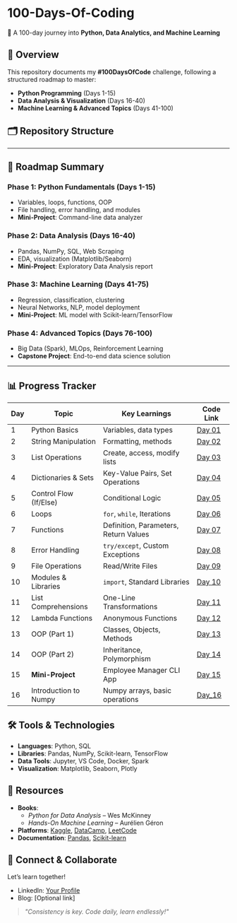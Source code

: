# 100-Days-Of-Coding  
🚀 A 100-day journey into **Python, Data Analytics, and Machine Learning**  

## 📌 Overview  
This repository documents my **#100DaysOfCode** challenge, following a structured roadmap to master:  
- **Python Programming** (Days 1-15)  
- **Data Analysis & Visualization** (Days 16-40)  
- **Machine Learning & Advanced Topics** (Days 41-100)  


## 🗂 **Repository Structure**  

---

## 🎯 **Roadmap Summary**  
### **Phase 1: Python Fundamentals (Days 1-15)**  
- Variables, loops, functions, OOP  
- File handling, error handling, and modules  
- **Mini-Project**: Command-line data analyzer  

### **Phase 2: Data Analysis (Days 16-40)**  
- Pandas, NumPy, SQL, Web Scraping  
- EDA, visualization (Matplotlib/Seaborn)  
- **Mini-Project**: Exploratory Data Analysis report  

### **Phase 3: Machine Learning (Days 41-75)**  
- Regression, classification, clustering  
- Neural Networks, NLP, model deployment  
- **Mini-Project**: ML model with Scikit-learn/TensorFlow  

### **Phase 4: Advanced Topics (Days 76-100)**  
- Big Data (Spark), MLOps, Reinforcement Learning  
- **Capstone Project**: End-to-end data science solution  

---

## 📊 **Progress Tracker**  
| Day | Topic                  | Key Learnings                         | Code Link               |  
|-----|------------------------|---------------------------------------|-------------------------|  
| 1   | Python Basics          | Variables, data types                 | [Day 01](/Day_01.py)    |  
| 2   | String Manipulation    | Formatting, methods                   | [Day 02](/Day_02.py)    |  
| 3   |  List Operations       | Create, access, modify lists          | [Day 03](/Day_03.ipynb) |  
| 4   | Dictionaries & Sets    | Key-Value Pairs, Set Operations       | [Day 04](/Day_04.py)    |  
| 5   | Control Flow (If/Else) | Conditional Logic                     | [Day 05](/Day_05.py)    |  
| 6   | Loops                  | `for`, `while`, Iterations            | [Day 06](/Day_06.ipynb) |  
| 7   | Functions              | Definition, Parameters, Return Values | [Day 07](/Day_07.ipynb) |  
| 8   | Error Handling         | `try/except`, Custom Exceptions       | [Day 08](/Day_08.ipynb) |  
| 9   | File Operations        | Read/Write Files                      | [Day 09](/Day_09.py)    |  
| 10  | Modules & Libraries    | `import`, Standard Libraries          | [Day 10](/Day_10.py)    |  
| 11  | List Comprehensions    | One-Line Transformations              | [Day 11](/Day_11.py)    |  
| 12  | Lambda Functions       | Anonymous Functions                   | [Day 12](/Day_12.py)    |  
| 13  | OOP (Part 1)           | Classes, Objects, Methods             | [Day 13](/Day_13.py)    |  
| 14  | OOP (Part 2)           | Inheritance, Polymorphism             | [Day 14](/Day_14.py)    |  
| 15  | **Mini-Project**       | Employee Manager CLI App              | [Day 15](/Day_15.py)    |  
| 16  | Introduction to Numpy  | Numpy arrays, basic operations        | [Day_16](/Day_16.npy)   |



## 🛠️ **Tools & Technologies**  
- **Languages**: Python, SQL  
- **Libraries**: Pandas, NumPy, Scikit-learn, TensorFlow  
- **Data Tools**: Jupyter, VS Code, Docker, Spark  
- **Visualization**: Matplotlib, Seaborn, Plotly  



## 🔗 **Resources**  
- **Books**:  
  - *Python for Data Analysis* – Wes McKinney  
  - *Hands-On Machine Learning* – Aurélien Géron  
- **Platforms**: [Kaggle](https://kaggle.com), [DataCamp](https://datacamp.com), [LeetCode](https://leetcode.com)  
- **Documentation**: [Pandas](https://pandas.pydata.org/docs/), [Scikit-learn](https://scikit-learn.org/stable/)  



## 🙌 **Connect & Collaborate**  
Let’s learn together!  
- LinkedIn: [Your Profile]()  
- Blog: [Optional link]  

> *"Consistency is key. Code daily, learn endlessly!"*  
